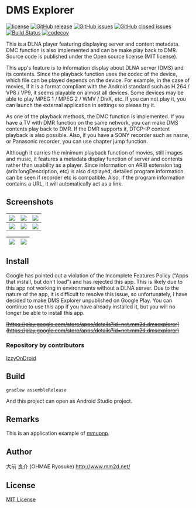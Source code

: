# DMS Explorer
[![license](https://img.shields.io/github/license/ohmae/dms-explorer.svg)](./LICENSE)
[![GitHub release](https://img.shields.io/github/release/ohmae/dms-explorer.svg)](https://github.com/ohmae/dms-explorer/releases)
[![GitHub issues](https://img.shields.io/github/issues/ohmae/dms-explorer.svg)](https://github.com/ohmae/dms-explorer/issues)
[![GitHub closed issues](https://img.shields.io/github/issues-closed/ohmae/dms-explorer.svg)](https://github.com/ohmae/dms-explorer/issues?q=is%3Aissue+is%3Aclosed)
[![Build Status](https://travis-ci.org/ohmae/dms-explorer.svg?branch=develop)](https://travis-ci.org/ohmae/dms-explorer)
[![codecov](https://codecov.io/gh/ohmae/dms-explorer/branch/develop/graph/badge.svg)](https://codecov.io/gh/ohmae/dms-explorer)

This is a DLNA player featuring displaying server and content metadata.
DMC function is also implemented and can be make play back to DMR.
Source code is published under the Open source license (MIT license).

This app's feature is to information display about DLNA server (DMS) and its contents.
Since the playback function uses the codec of the device, which file can be played depends on the device.
For example, in the case of movies,
if it is a format compliant with the Android standard such as H.264 / VP8 / VP9, it seems playable on almost all devices.
Some devices may be able to play MPEG 1 / MPEG 2 / WMV / DivX, etc.
If you can not play it, you can launch the external application in settings so please try it.

As one of the playback methods, the DMC function is implemented.
If you have a TV with DMR function on the same network, you can make DMS contents play back to DMR.
If the DMR supports it, DTCP-IP content playback is also possible.
Also, if you have a SONY recorder such as nasne, or Panasonic recorder, you can use chapter jump function.

Although it carries the minimum playback function of movies, still images and music,
it features a metadata display function of server and contents rather than usability as a player.
Since information on ARIB extension tag (arib:longDescription, etc) is also displayed,
detailed program information can be seen if recorder etc is compatible.
Also, if the program information contains a URL, it will automatically act as a link.

## Screenshots

|![](docs/img/1.png)|![](docs/img/2.png)|![](docs/img/3.png)|
|-|-|-|
|![](docs/img/4.png)|![](docs/img/5.png)|![](docs/img/6.png)|

|![](docs/img/7.png)|![](docs/img/8.png)|
|-|-|

## Install

Google has pointed out a violation of the Incomplete Features Policy (“Apps that install, but don’t load”) and has
rejected this app.
This is likely due to this app not working in environments without a DLNA server.
Due to the nature of the app, it is difficult to resolve this issue, so unfortunately, I have decided to make DMS
Explorer unpublished on Google Play.
You can continue to use this app if you have already installed it, but you will no longer be able to install this app.

~~[https://play.google.com/store/apps/details?id=net.mm2d.dmsexplorer](https://play.google.com/store/apps/details?id=net.mm2d.dmsexplorer)~~

### Repository by contributors
[IzzyOnDroid](https://apt.izzysoft.de/fdroid/index/apk/net.mm2d.dmsexplorer)

## Build
```
gradlew assembleRelease
```
And this project can open as Android Studio project.

## Remarks
This is an application example of [mmupnp](https://github.com/ohmae/mmupnp).

## Author
大前 良介 (OHMAE Ryosuke)
http://www.mm2d.net/

## License
[MIT License](./LICENSE)
